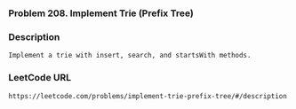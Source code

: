 ### Problem 208. Implement Trie (Prefix Tree)

### Description 
	Implement a trie with insert, search, and startsWith methods.

### LeetCode URL 
	https://leetcode.com/problems/implement-trie-prefix-tree/#/description